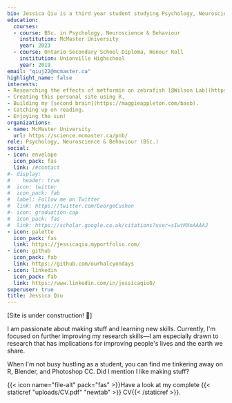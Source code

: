 ```yaml
---
bio: Jessica Qiu is a third year student studying Psychology, Neuroscience & Behaviour at McMaster University. She is passionate about making stuff and learning new skills.
education:
  courses:
  - course: BSc. in Psychology, Neuroscience & Behaviour
    institution: McMaster University
    year: 2023
  - course: Ontario Secondary School Diploma, Honour Roll
    institution: Unionville Highschool
    year: 2019
email: "qiuj22@mcmaster.ca"
highlight_name: false
interests:
- Researching the effects of metformin on zebrafish [@Wilson Lab](https://wilsontoxlab.ca/).
- Creating this personal site using R.
- Building my [second brain](https://maggieappleton.com/basb).
- Catching up on reading.
- Enjoying the sun!
organizations:
- name: McMaster University
  url: https://science.mcmaster.ca/pnb/
role: Psychology, Neuroscience & Behaviour (BSc.)
social:
- icon: envelope
  icon_pack: fas
  link: /#contact
#- display:
#    header: true
#  icon: twitter
#  icon_pack: fab
#  label: Follow me on Twitter
#  link: https://twitter.com/GeorgeCushen
#- icon: graduation-cap
#  icon_pack: fas
#  link: https://scholar.google.co.uk/citations?user=sIwtMXoAAAAJ
- icon: palette
  icon_pack: fas
  link: https://jessicaqiu.myportfolio.com/
- icon: github
  icon_pack: fab
  link: https://github.com/ourhalcyondays
- icon: linkedin
  icon_pack: fab
  link: https://www.linkedin.com/in/jessicaqiu0/
superuser: true
title: Jessica Qiu
---
```


[Site is under construction! 🚧]

I am passionate about making stuff and learning new skills. Currently, I'm focused on further improving my research skills—I am especially drawn to research that has implications for improving people's lives and the earth we share.

When I'm not busy hustling as a student, you can find me tinkering away on R, Blender, and Photoshop CC. Did I mention I like making stuff?

{{< icon name="file-alt" pack="fas" >}}Have a look at my complete {{< staticref "uploads/CV.pdf" "newtab" >}} CV{{< /staticref >}}.
